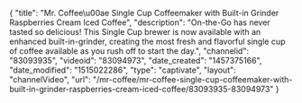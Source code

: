 {
    "title": "Mr. Coffee\u00ae Single Cup Coffeemaker with Built-in Grinder Raspberries Cream Iced Coffee",
    "description": "On-the-Go has never tasted so delicious! This Single Cup brewer is now available with an enhanced built-in-grinder, creating the most fresh and flavorful single cup of coffee available as you rush off to start the day.",
    "channelid": "83093935",
    "videoid": "83094973",
    "date_created": "1457375166",
    "date_modified": "1515022286",
    "type": "captivate",
    "layout": "channelVideo",
    "url": "\/mr-coffee\/mr-coffee-single-cup-coffeemaker-with-built-in-grinder-raspberries-cream-iced-coffee\/83093935-83094973"
}